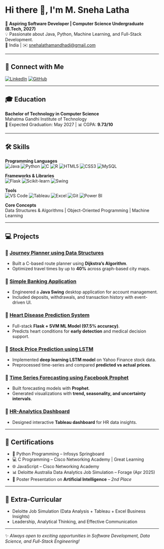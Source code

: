 # Hi there 👋, I'm M. Sneha Latha  

🚀 **Aspiring Software Developer | Computer Science Undergraduate (B.Tech, 2027)**  
💡 Passionate about Java, Python, Machine Learning, and Full-Stack Development.  
📍 India | ✉️ [snehalathamandhadi@gmail.com](mailto:snehalathamandhadi@gmail.com)  

---

## 🔗 Connect with Me
[![LinkedIn](https://img.shields.io/badge/LinkedIn-Profile-blue?logo=linkedin)](https://linkedin.com/in/sneha-latha-9425892a2)
[![GitHub](https://img.shields.io/badge/GitHub-Profile-black?logo=github)](https://github.com/sneha597-kim)

---

## 🎓 Education
**Bachelor of Technology in Computer Science**  
Mahatma Gandhi Institute of Technology  
📅 Expected Graduation: May 2027 | 📊 CGPA: **9.73/10**

---

## 🛠️ Skills

**Programming Languages**  
![Java](https://img.shields.io/badge/Java-Expert-orange?logo=java)
![Python](https://img.shields.io/badge/Python-Intermediate-blue?logo=python)
![C](https://img.shields.io/badge/C-Intermediate-success?logo=c)
![R](https://img.shields.io/badge/R-Basic-lightgrey?logo=r)
![HTML5](https://img.shields.io/badge/HTML5-orange?logo=html5)
![CSS3](https://img.shields.io/badge/CSS3-blue?logo=css3)
![MySQL](https://img.shields.io/badge/MySQL-Database-informational?logo=mysql)

**Frameworks & Libraries**  
![Flask](https://img.shields.io/badge/Flask-WebApp-black?logo=flask)
![Scikit-learn](https://img.shields.io/badge/Scikit--learn-ML-green?logo=scikitlearn)
![Swing](https://img.shields.io/badge/Java-Swing-lightgrey)

**Tools**  
![VS Code](https://img.shields.io/badge/VSCode-blue?logo=visualstudiocode)
![Tableau](https://img.shields.io/badge/Tableau-Analytics-orange?logo=tableau)
![Excel](https://img.shields.io/badge/Excel-Data-green?logo=microsoft-excel)
![Git](https://img.shields.io/badge/Git-Version%20Control-red?logo=git)
![Power BI](https://img.shields.io/badge/PowerBI-Dashboard-yellow?logo=powerbi)

**Core Concepts**  
Data Structures & Algorithms | Object-Oriented Programming | Machine Learning  

---

## 💻 Projects

### 🔹 [Journey Planner using Data Structures](#)
- Built a C-based route planner using **Dijkstra’s Algorithm**.  
- Optimized travel times by up to **40%** across graph-based city maps.

### 🔹 [Simple Banking Application](#)
- Engineered a **Java Swing** desktop application for account management.  
- Included deposits, withdrawals, and transaction history with event-driven UI.

### 🔹 [Heart Disease Prediction System](#)
- Full-stack **Flask + SVM ML Model (97.5% accuracy)**.  
- Predicts heart conditions for **early detection** and medical decision support.

### 🔹 [Stock Price Prediction using LSTM](#)
- Implemented **deep learning LSTM model** on Yahoo Finance stock data.  
- Preprocessed time-series and compared **predicted vs actual prices**.

### 🔹 [Time Series Forecasting using Facebook Prophet](#)
- Built forecasting models with **Prophet**.  
- Generated visualizations with **trend, seasonality, and uncertainty intervals**.

### 🔹 [HR-Analytics Dashboard](#)
- Designed interactive **Tableau dashboard** for HR data insights.  

---

## 📜 Certifications
- 🐍 Python Programming – Infosys Springboard  
- 💻 C Programming – Cisco Networking Academy | Great Learning  
- 🌐 JavaScript – Cisco Networking Academy  
- 📊 Deloitte Australia Data Analytics Job Simulation – Forage (Apr 2025)  
- 🎤 Poster Presentation on **Artificial Intelligence** – *2nd Place*  

---

## 🌟 Extra-Curricular
- Deloitte Job Simulation (Data Analysis + Tableau + Excel Business Insights)  
- Leadership, Analytical Thinking, and Effective Communication  

---

✨ *Always open to exciting opportunities in Software Development, Data Science, and Full-Stack Engineering!*  
